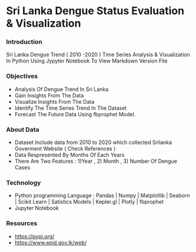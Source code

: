# Sri Lanka Dengue Status Evaluation & Visualization

### Introduction
Sri Lanka Dengue Trend ( 2010 -2020 ) Time Series Analysis &amp; Visualization In Python Using Jypyter Notebook
To View Markdown Version File 

### Objectives
- Analysis Of Dengue Trend In Sri Lanka
- Gain Insights From The Data
- Visualize Insights From The Data
- Identify The Time Series Trend In The Dataset
- Forecast The Future Data Using fbprophet Model.

### About Data
- Dataset Include data from 2010 to 2020 which collected Srilanka Goverment Website ( Check References )
- Data Respresented By Months Of Each Years
- There Are Two Features : 1)Year , 2) Month , 3) Number Of Dengue Cases                                
                                                                      
### Technology
- Python programming Language : Pandas | Numpy | Matplotlib | Seaborn | Scikit Learn | Satistics Models | Kepler.gl | Plotly | fbprophet
- Jupyter Notebook

### Resources
- https://pypi.org/
- https://www.epid.gov.lk/web/
